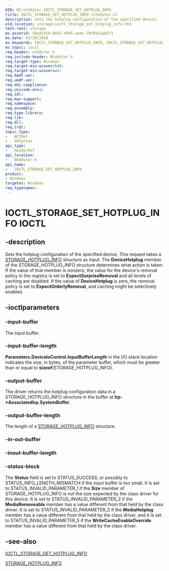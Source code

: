 ```yaml
---
UID: NI:ntddstor.IOCTL_STORAGE_SET_HOTPLUG_INFO
title: IOCTL_STORAGE_SET_HOTPLUG_INFO (ntddstor.h)
description: Sets the hotplug configuration of the specified device.
old-location: storage\ioctl_storage_set_hotplug_info.htm
tech.root: storage
ms.assetid: 5badc919-8663-4905-aaec-70f6b51ab2f1
ms.date: 03/29/2018
ms.keywords: IOCTL_STORAGE_SET_HOTPLUG_INFO, IOCTL_STORAGE_SET_HOTPLUG_INFO control, IOCTL_STORAGE_SET_HOTPLUG_INFO control code [Storage Devices], k307_f6fb6bb6-0058-4fa6-9d4f-2f964b1ef646.xml, ntddstor/IOCTL_STORAGE_SET_HOTPLUG_INFO, storage.ioctl_storage_set_hotplug_info
ms.topic: ioctl
req.header: ntddstor.h
req.include-header: Ntddstor.h
req.target-type: Windows
req.target-min-winverclnt: 
req.target-min-winversvr: 
req.kmdf-ver: 
req.umdf-ver: 
req.ddi-compliance: 
req.unicode-ansi: 
req.idl: 
req.max-support: 
req.namespace: 
req.assembly: 
req.type-library: 
req.lib: 
req.dll: 
req.irql: 
topic_type:
-	APIRef
-	kbSyntax
api_type:
-	HeaderDef
api_location:
-	Ntddstor.h
api_name:
-	IOCTL_STORAGE_SET_HOTPLUG_INFO
product:
- Windows
targetos: Windows
req.typenames: 
---
```


# IOCTL_STORAGE_SET_HOTPLUG_INFO IOCTL


## -description



Sets the hotplug configuration of the specified device. This request takes a <a href="https://msdn.microsoft.com/library/windows/hardware/ff566987">STORAGE_HOTPLUG_INFO</a> structure as input. The <b>DeviceHotplug</b> member of the STORAGE_HOTPLUG_INFO structure determines what action is taken. If the value of that member is nonzero, the value for the device's removal policy in the registry is set to <b>ExpectSurpriseRemoval</b> and all levels of caching are disabled. If the value of <b>DeviceHotplug</b> is zero, the removal policy is set to <b>ExpectOrderlyRemoval</b>, and caching might be selectively enabled. 




## -ioctlparameters




### -input-buffer

The input buffer.


### -input-buffer-length

<b>Parameters.DeviceIoControl.InputBufferLength</b> in the I/O stack location indicates the size, in bytes, of the parameter buffer, which must be greater than or equal to <b>sizeof</b>(STORAGE_HOTPLUG_INFO). 


### -output-buffer

The driver returns the hotplug configuration data in a STORAGE_HOTPLUG_INFO structure in the buffer at <b>Irp-&gt;AssociatedIrp.SystemBuffer</b>. 


### -output-buffer-length

The length of a <a href="https://msdn.microsoft.com/library/windows/hardware/ff566987">STORAGE_HOTPLUG_INFO</a> structure.


### -in-out-buffer








### -inout-buffer-length








### -status-block

The <b>Status</b> field is set to STATUS_SUCCESS, or possibly to STATUS_INFO_LENGTH_MISMATCH if the input buffer is too small. It is set to STATUS_INVALID_PARAMETER_1 if the <b>Size</b> member of STORAGE_HOTPLUG_INFO is not the size expected by the class driver for this device. It is set to STATUS_INVALID_PARAMETER_2 if the <b>MediaRemoveable</b> member has a value different from that held by the class driver. It is set to STATUS_INVALID_PARAMETER_3 if the <b>MediaHotplug</b> member has a value different from that held by the class driver, and it is set to STATUS_INVALID_PARAMETER_5 if the <b>WriteCacheEnableOverride</b> member has a value different from that held by the class driver.


## -see-also




<a href="https://msdn.microsoft.com/library/windows/hardware/ff560554">IOCTL_STORAGE_GET_HOTPLUG_INFO</a>



<a href="https://msdn.microsoft.com/library/windows/hardware/ff566987">STORAGE_HOTPLUG_INFO</a>
 

 

